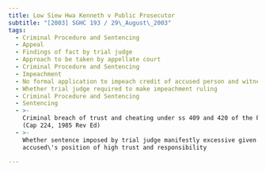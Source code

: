 ```yaml
---
title: Low Siew Hwa Kenneth v Public Prosecutor
subtitle: "[2003] SGHC 193 / 29\_August\_2003"
tags:
  - Criminal Procedure and Sentencing
  - Appeal
  - Findings of fact by trial judge
  - Approach to be taken by appellate court
  - Criminal Procedure and Sentencing
  - Impeachment
  - No formal application to impeach credit of accused person and witness
  - Whether trial judge required to make impeachment ruling
  - Criminal Procedure and Sentencing
  - Sentencing
  - >-
    Criminal breach of trust and cheating under ss 409 and 420 of the Penal Code
    (Cap 224, 1985 Rev Ed)
  - >-
    Whether sentence imposed by trial judge manifestly excessive given
    accused\'s position of high trust and responsibility

---
```


